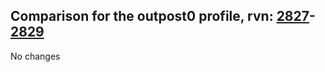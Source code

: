 ## Comparison for the outpost0 profile, rvn: [2827](https://github.com/PRO100KatYT/FortniteProfileRevisions/tree/main/profiles/outpost0/2827%20outpost0.json)-[2829](https://github.com/PRO100KatYT/FortniteProfileRevisions/tree/main/profiles/outpost0/2829%20outpost0.json)

No changes
